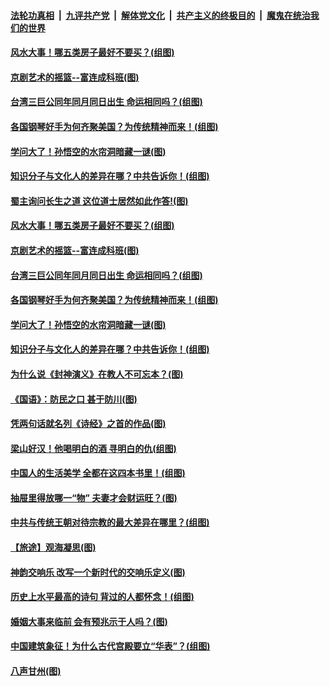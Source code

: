 ####  [法轮功真相](../../../../basic/blob/master/README.md?t=09272126) &nbsp;|&nbsp; [九评共产党](../../../../9ping.md/blob/master/README.md?t=09272126) &nbsp;|&nbsp; [解体党文化](../../../../jtdwh.md/blob/master/README.md?t=09272126)  &nbsp;|&nbsp; [共产主义的终极目的](../../../../gczydzjmd.md/blob/master/README.md?t=09272126) &nbsp;|&nbsp; [魔鬼在统治我们的世界](../../../../mgztzwmdsj.md/blob/master/README.md?t=09272126) 

#### [风水大事！哪五类房子最好不要买？(组图)](../pages/p7/887395.md?t=09272126) 

#### [京剧艺术的摇篮--富连成科班(图)](../pages/p7/908478.md?t=09272126) 

#### [台湾三巨公同年同月同日出生 命运相同吗？(组图)](../pages/p7/907435.md?t=09272126) 

#### [各国钢琴好手为何齐聚美国？为传统精神而来！(组图)](../pages/p7/908593.md?t=09272126) 

#### [学问大了！孙悟空的水帘洞暗藏一谜(图)](../pages/p7/907756.md?t=09272126) 

#### [知识分子与文化人的差异在哪？中共告诉你！(组图)](../pages/p7/907840.md?t=09272126) 

#### [蜀主询问长生之道 这位道士居然如此作答!(图)](../pages/p7/908204.md?t=09272126) 

#### [风水大事！哪五类房子最好不要买？(组图)](../pages/p7/887395.md?t=09272126) 

#### [京剧艺术的摇篮--富连成科班(图)](../pages/p7/908478.md?t=09272126) 

#### [台湾三巨公同年同月同日出生 命运相同吗？(组图)](../pages/p7/907435.md?t=09272126) 

#### [各国钢琴好手为何齐聚美国？为传统精神而来！(组图)](../pages/p7/908593.md?t=09272126) 

#### [学问大了！孙悟空的水帘洞暗藏一谜(图)](../pages/p7/907756.md?t=09272126) 

#### [知识分子与文化人的差异在哪？中共告诉你！(组图)](../pages/p7/907840.md?t=09272126) 

#### [为什么说《封神演义》在教人不可忘本？(图)](../pages/p7/895258.md?t=09272126) 

#### [《国语》：防民之口 甚于防川(图)](../pages/p7/908124.md?t=09272126) 

#### [凭两句话就名列《诗经》之首的作品(图)](../pages/p7/905668.md?t=09272126) 

#### [梁山好汉！他喝明白的酒 寻明白的仇(组图)](../pages/p7/905441.md?t=09272126) 

#### [中国人的生活美学 全都在这四本书里！(组图)](../pages/p7/907728.md?t=09272126) 

#### [抽屉里得放哪一“物” 夫妻才会财运旺？(图)](../pages/p7/884605.md?t=09272126) 

#### [中共与传统王朝对待宗教的最大差异在哪里？(组图)](../pages/p7/908162.md?t=09272126) 

#### [【旅途】观海凝思(图)](../pages/p7/908259.md?t=09272126) 

#### [神韵交响乐 改写一个新时代的交响乐定义(图)](../pages/p7/908335.md?t=09272126) 

#### [历史上水平最高的诗句 背过的人都怀念！(组图)](../pages/p7/904926.md?t=09272126) 

#### [婚姻大事来临前 会有预兆示于人吗？(图)](../pages/p7/905083.md?t=09272126) 

#### [中国建筑象征！为什么古代宫殿要立“华表”？(组图)](../pages/p7/907440.md?t=09272126) 

#### [八声甘州(图)](../pages/p7/908205.md?t=09272126) 

